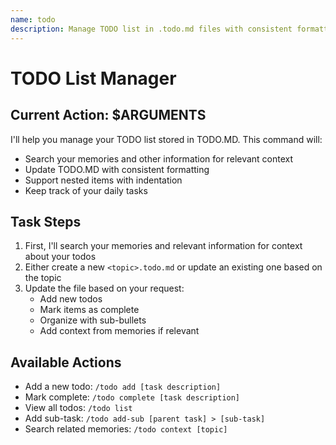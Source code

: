 ```yaml
---
name: todo
description: Manage TODO list in .todo.md files with consistent formatting and daily memory search
---
```


# TODO List Manager

## Current Action: $ARGUMENTS

I'll help you manage your TODO list stored in TODO.MD. This command will:

- Search your memories and other information for relevant context
- Update TODO.MD with consistent formatting
- Support nested items with indentation
- Keep track of your daily tasks

## Task Steps

1. First, I'll search your memories and relevant information for context about your todos
2. Either create a new `<topic>.todo.md` or update an existing one based on the topic
3. Update the file based on your request:
   - Add new todos
   - Mark items as complete
   - Organize with sub-bullets
   - Add context from memories if relevant

## Available Actions

- Add a new todo: `/todo add [task description]`
- Mark complete: `/todo complete [task description]`
- View all todos: `/todo list`
- Add sub-task: `/todo add-sub [parent task] > [sub-task]`
- Search related memories: `/todo context [topic]`
